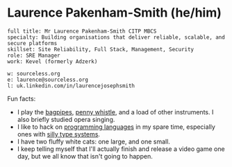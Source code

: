 # Laurence Pakenham-Smith (he/him)
```
full title: Mr Laurence Pakenham-Smith CITP MBCS
specialty: Building organisations that deliver reliable, scalable, and secure platforms
skillset: Site Reliability, Full Stack, Management, Security
role: SRE Manager
work: Kevel (formerly Adzerk)

w: sourceless.org
e: laurence@sourceless.org
l: uk.linkedin.com/in/laurencejosephsmith
```

Fun facts:
* I play the [bagpipes](https://en.wikipedia.org/wiki/Uilleann_pipes), [penny whistle](https://en.wikipedia.org/wiki/Tin_whistle), and a load of other instruments. I also briefly studied opera singing.
* I like to hack on [programming languages](https://github.com/Sourceless/wizard) in my spare time, especially ones with [silly type systems](https://nlab-pages.s3.us-east-2.amazonaws.com/nlab/show/cubical+type+theory).
* I have two fluffy white cats: one large, and one small.
* I keep telling myself that I'll actually finish and release a video game one day, but we all know that isn't going to happen.
